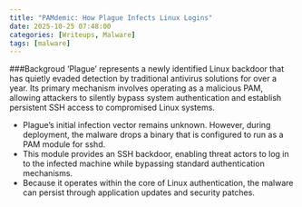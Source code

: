 ```yaml
---
title: "PAMdemic: How Plague Infects Linux Logins"
date: 2025-10-25 07:48:00
categories: [Writeups, Malware]
tags: [malware]
---
```

###Backgroud
‘Plague’ represents a newly identified Linux backdoor that has quietly evaded detection by traditional antivirus solutions for over a year. Its primary mechanism involves operating as a malicious PAM, allowing attackers to silently bypass system authentication and establish persistent SSH access to compromised Linux systems.

- Plague’s initial infection vector remains unknown. However, during deployment, the malware drops a binary that is configured to run as a PAM module for sshd.
- This module provides an SSH backdoor, enabling threat actors to log in to the infected machine while bypassing standard authentication mechanisms.
- Because it operates within the core of Linux authentication, the malware can persist through application updates and security patches.
